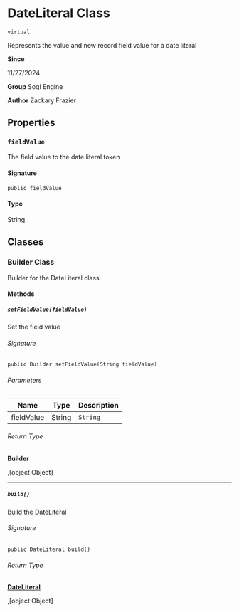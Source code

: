 # DateLiteral Class
`virtual`

Represents the value and new record field value for a date literal

**Since** 

11/27/2024

**Group** Soql Engine

**Author** Zackary Frazier

## Properties
### `fieldValue`

The field value to the date literal token

#### Signature
```apex
public fieldValue
```

#### Type
String

## Classes
### Builder Class

Builder for the DateLiteral class

#### Methods
##### `setFieldValue(fieldValue)`

Set the field value

###### Signature
```apex
public Builder setFieldValue(String fieldValue)
```

###### Parameters
| Name | Type | Description |
|------|------|-------------|
| fieldValue | String | `String` |

###### Return Type
**Builder**

,[object Object]

---

##### `build()`

Build the DateLiteral

###### Signature
```apex
public DateLiteral build()
```

###### Return Type
**[DateLiteral](DateLiteral.md)**

,[object Object]